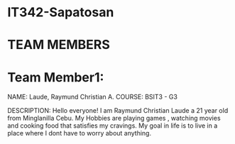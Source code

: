 # IT342-Sapatosan

# TEAM MEMBERS

# Team Member1:
NAME: Laude, Raymund Christian A.
COURSE: BSIT3 - G3

DESCRIPTION: Hello everyone! I am Raymund Christian Laude a 21 year old from Minglanilla Cebu. My Hobbies are playing games , watching movies and cooking food that satisfies my cravings. My goal in life is to live in a place where I dont have to worry about anything.